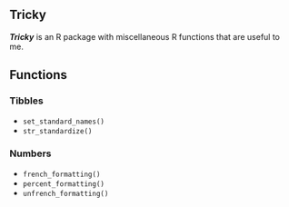
## Tricky

***Tricky*** is an R package with miscellaneous R functions that are useful to me.

## Functions

### Tibbles

* `set_standard_names()`
* `str_standardize()`

### Numbers

* `french_formatting()`
* `percent_formatting()`
* `unfrench_formatting()`

